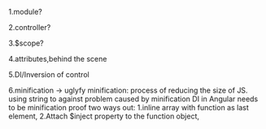 1.module?

2.controller?

3.$scope?

4.attributes,behind the scene

5.DI/Inversion of control

6.minification -> uglyfy
minification: process of reducing the size of JS.
using string to against problem caused by minification
DI in Angular needs to be minification proof
two ways out:
1.inline array with function as last element,
2.Attach $inject property to the function object,


